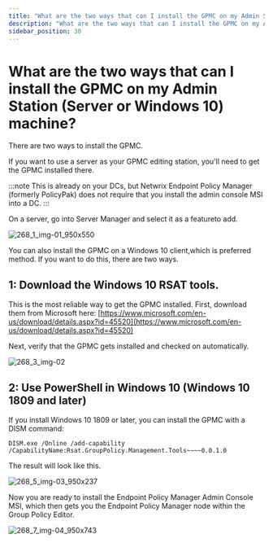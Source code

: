 ```yaml
---
title: "What are the two ways that can I install the GPMC on my Admin Station (Server or Windows 10) machine?"
description: "What are the two ways that can I install the GPMC on my Admin Station (Server or Windows 10) machine?"
sidebar_position: 30
---
```


# What are the two ways that can I install the GPMC on my Admin Station (Server or Windows 10) machine?

There are two ways to install the GPMC.

If you want to use a server as your GPMC editing station, you'll need to get the GPMC installed
there.

:::note
This is already on your DCs, but Netwrix Endpoint Policy Manager (formerly PolicyPak) does
not require that you install the admin console MSI into a DC.
:::


On a server, go into Server Manager and select it as a featureto add.

![268_1_img-01_950x550](/images/endpointpolicymanager/install/268_1_img-01_950x550.webp)

You can also install the GPMC on a Windows 10 client,which is preferred method. If you want to do
this, there are two ways.

## 1: Download the Windows 10 RSAT tools.

This is the most reliable way to get the GPMC installed. First, download them from Microsoft here:
[https://www.microsoft.com/en-us/download/details.aspx?id=45520](https://www.microsoft.com/en-us/download/details.aspx?id=45520)

Next, verify that the GPMC gets installed and checked on automatically.

![268_3_img-02](/images/endpointpolicymanager/install/268_3_img-02.webp)

## 2: Use PowerShell in Windows 10 (Windows 10 1809 and later)

If you install Windows 10 1809 or later, you can install the GPMC with a DISM command:

`DISM.exe /Online /add-capability /CapabilityName:Rsat.GroupPolicy.Management.Tools~~~~0.0.1.0`

The result will look like this.

![268_5_img-03_950x237](/images/endpointpolicymanager/install/268_5_img-03_950x237.webp)

Now you are ready to install the Endpoint Policy Manager Admin Console MSI, which then gets you the
Endpoint Policy Manager node within the Group Policy Editor.

![268_7_img-04_950x743](/images/endpointpolicymanager/install/268_7_img-04_950x743.webp)
